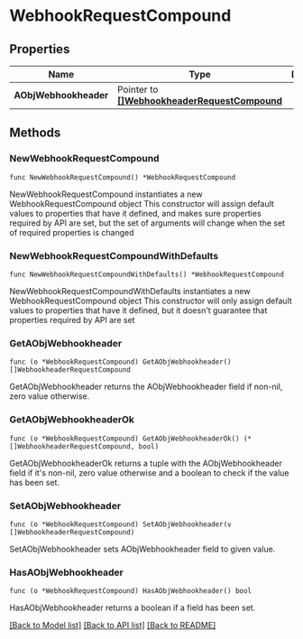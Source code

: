 # WebhookRequestCompound

## Properties

Name | Type | Description | Notes
------------ | ------------- | ------------- | -------------
**AObjWebhookheader** | Pointer to [**[]WebhookheaderRequestCompound**](WebhookheaderRequestCompound.md) |  | [optional] 

## Methods

### NewWebhookRequestCompound

`func NewWebhookRequestCompound() *WebhookRequestCompound`

NewWebhookRequestCompound instantiates a new WebhookRequestCompound object
This constructor will assign default values to properties that have it defined,
and makes sure properties required by API are set, but the set of arguments
will change when the set of required properties is changed

### NewWebhookRequestCompoundWithDefaults

`func NewWebhookRequestCompoundWithDefaults() *WebhookRequestCompound`

NewWebhookRequestCompoundWithDefaults instantiates a new WebhookRequestCompound object
This constructor will only assign default values to properties that have it defined,
but it doesn't guarantee that properties required by API are set

### GetAObjWebhookheader

`func (o *WebhookRequestCompound) GetAObjWebhookheader() []WebhookheaderRequestCompound`

GetAObjWebhookheader returns the AObjWebhookheader field if non-nil, zero value otherwise.

### GetAObjWebhookheaderOk

`func (o *WebhookRequestCompound) GetAObjWebhookheaderOk() (*[]WebhookheaderRequestCompound, bool)`

GetAObjWebhookheaderOk returns a tuple with the AObjWebhookheader field if it's non-nil, zero value otherwise
and a boolean to check if the value has been set.

### SetAObjWebhookheader

`func (o *WebhookRequestCompound) SetAObjWebhookheader(v []WebhookheaderRequestCompound)`

SetAObjWebhookheader sets AObjWebhookheader field to given value.

### HasAObjWebhookheader

`func (o *WebhookRequestCompound) HasAObjWebhookheader() bool`

HasAObjWebhookheader returns a boolean if a field has been set.


[[Back to Model list]](../README.md#documentation-for-models) [[Back to API list]](../README.md#documentation-for-api-endpoints) [[Back to README]](../README.md)


